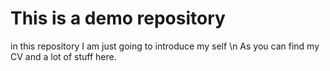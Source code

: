 # This is a demo repository 
in this repository I am just going to introduce my self \n
As you can find my CV and a lot of stuff here.